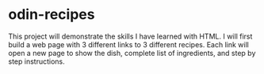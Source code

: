 # odin-recipes

This project will demonstrate the skills I have learned with HTML. I will first build a web page with 3 different links to 3 different recipes. Each link will open a new page to show the dish, complete list of ingredients, and step by step instructions.